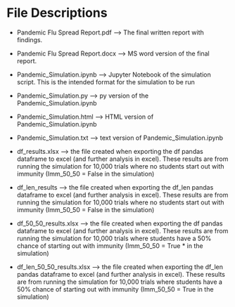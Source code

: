 # File Descriptions

* Pandemic Flu Spread Report.pdf --> The final written report with findings.
* Pandemic Flu Spread Report.docx --> MS word version of the final report. 

* Pandemic_Simulation.ipynb --> Jupyter Notebook of the simulation script. This is the intended format for the simulation to be run
* Pandemic_Simulation.py --> py version of the Pandemic_Simulation.ipynb 
* Pandemic_Simulation.html --> HTML version of Pandemic_Simulation.ipynb 
* Pandemic_Simulation.txt --> text version of Pandemic_Simulation.ipynb 

* df_results.xlsx --> the file created when exporting the df pandas dataframe to excel (and further analysis in excel). These results are from running the simulation for 10,000 trials where no students start out with immunity (Imm_50_50 = False in the simulation)
* df_len_results --> the file created when exporting the df_len pandas dataframe to excel (and further analysis in excel). These results are from running the simulation for 10,000 trials where no students start out with immunity (Imm_50_50 = False in the simulation)
* df_50_50_results.xlsx --> the file created when exporting the df pandas dataframe to excel (and further analysis in excel). These results are from running the simulation for 10,000 trials where students have a 50% chance of starting out with immunity (Imm_50_50 = True * in the simulation)
* df_len_50_50_results.xlsx --> the file created when exporting the df_len pandas dataframe to excel (and further analysis in excel). These results are from running the simulation for 10,000 trials where students have a 50% chance of starting out with immunity (Imm_50_50 = True in the simulation)
